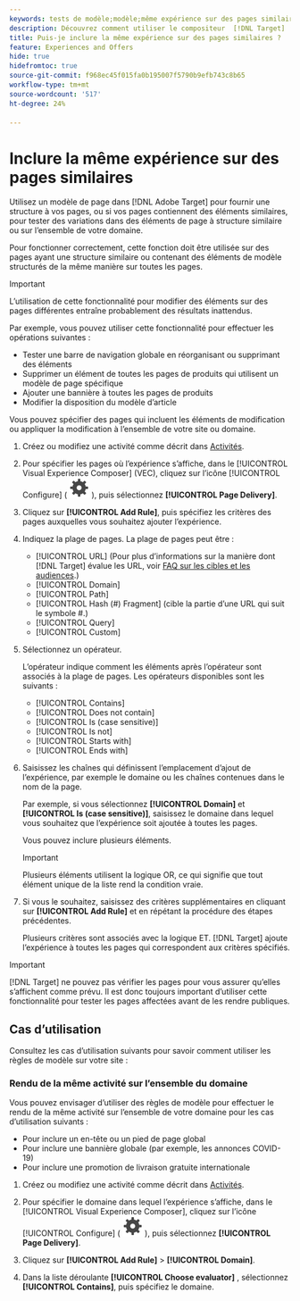 ```yaml
---
keywords: tests de modèle;modèle;même expérience sur des pages similaires;test de modèles
description: Découvrez comment utiliser le compositeur  [!DNL Target] ’expérience visuelle (VEC) d’Adobe pour inclure la même expérience sur plusieurs pages structurées de manière similaire ou contenant les mêmes éléments de modèle.
title: Puis-je inclure la même expérience sur des pages similaires ?
feature: Experiences and Offers
hide: true
hidefromtoc: true
source-git-commit: f968ec45f015fa0b195007f5790b9efb743c8b65
workflow-type: tm+mt
source-wordcount: '517'
ht-degree: 24%

---
```


# Inclure la même expérience sur des pages similaires

Utilisez un modèle de page dans [!DNL Adobe Target] pour fournir une structure à vos pages, ou si vos pages contiennent des éléments similaires, pour tester des variations dans des éléments de page à structure similaire ou sur l’ensemble de votre domaine.

Pour fonctionner correctement, cette fonction doit être utilisée sur des pages ayant une structure similaire ou contenant des éléments de modèle structurés de la même manière sur toutes les pages.

>[!IMPORTANT]
>
>L’utilisation de cette fonctionnalité pour modifier des éléments sur des pages différentes entraîne probablement des résultats inattendus.

Par exemple, vous pouvez utiliser cette fonctionnalité pour effectuer les opérations suivantes :

* Tester une barre de navigation globale en réorganisant ou supprimant des éléments
* Supprimer un élément de toutes les pages de produits qui utilisent un modèle de page spécifique
* Ajouter une bannière à toutes les pages de produits
* Modifier la disposition du modèle d’article

Vous pouvez spécifier des pages qui incluent les éléments de modification ou appliquer la modification à l’ensemble de votre site ou domaine.

1. Créez ou modifiez une activité comme décrit dans [Activités](/help/main/c-activities/activities.md#concept_D317A95A1AB54674BA7AB65C7985BA03).

1. Pour spécifier les pages où l’expérience s’affiche, dans le [!UICONTROL Visual Experience Composer] (VEC), cliquez sur l’icône [!UICONTROL Configure] ( ![icône Configurer](/help/main/assets/icons/Setting.svg) ), puis sélectionnez **[!UICONTROL Page Delivery]**.

1. Cliquez sur **[!UICONTROL Add Rule]**, puis spécifiez les critères des pages auxquelles vous souhaitez ajouter l’expérience.

1. Indiquez la plage de pages. La plage de pages peut être :

   * [!UICONTROL URL] (Pour plus d’informations sur la manière dont [!DNL Target] évalue les URL, voir [FAQ sur les cibles et les audiences](/help/main/c-target/c-troubleshooting-targets-and-audiences/troubleshooting-targets-and-audiences.md).)
   * [!UICONTROL Domain]
   * [!UICONTROL Path]
   * [!UICONTROL Hash (#) Fragment] (cible la partie d’une URL qui suit le symbole #.)
   * [!UICONTROL Query]
   * [!UICONTROL Custom]

1. Sélectionnez un opérateur.

   L’opérateur indique comment les éléments après l’opérateur sont associés à la plage de pages. Les opérateurs disponibles sont les suivants :

   * [!UICONTROL Contains]
   * [!UICONTROL Does not contain]
   * [!UICONTROL Is (case sensitive)]
   * [!UICONTROL Is not]
   * [!UICONTROL Starts with]
   * [!UICONTROL Ends with]

1. Saisissez les chaînes qui définissent l’emplacement d’ajout de l’expérience, par exemple le domaine ou les chaînes contenues dans le nom de la page.

   Par exemple, si vous sélectionnez **[!UICONTROL Domain]** et **[!UICONTROL Is (case sensitive)]**, saisissez le domaine dans lequel vous souhaitez que l’expérience soit ajoutée à toutes les pages.

   Vous pouvez inclure plusieurs éléments.

   >[!IMPORTANT]
   >
   >Plusieurs éléments utilisent la logique OR, ce qui signifie que tout élément unique de la liste rend la condition vraie.

1. Si vous le souhaitez, saisissez des critères supplémentaires en cliquant sur **[!UICONTROL Add Rule]** et en répétant la procédure des étapes précédentes.

   Plusieurs critères sont associés avec la logique ET. [!DNL Target] ajoute l’expérience à toutes les pages qui correspondent aux critères spécifiés.

>[!IMPORTANT]
>
> [!DNL Target] ne pouvez pas vérifier les pages pour vous assurer qu’elles s’affichent comme prévu. Il est donc toujours important d’utiliser cette fonctionnalité pour tester les pages affectées avant de les rendre publiques.

## Cas d’utilisation

Consultez les cas d’utilisation suivants pour savoir comment utiliser les règles de modèle sur votre site :

### Rendu de la même activité sur l’ensemble du domaine

Vous pouvez envisager d’utiliser des règles de modèle pour effectuer le rendu de la même activité sur l’ensemble de votre domaine pour les cas d’utilisation suivants :

* Pour inclure un en-tête ou un pied de page global
* Pour inclure une bannière globale (par exemple, les annonces COVID-19)
* Pour inclure une promotion de livraison gratuite internationale

1. Créez ou modifiez une activité comme décrit dans [Activités](/help/main/c-activities/activities.md#concept_D317A95A1AB54674BA7AB65C7985BA03).

1. Pour spécifier le domaine dans lequel l’expérience s’affiche, dans le [!UICONTROL Visual Experience Composer], cliquez sur l’icône [!UICONTROL Configure] ( ![icône Configurer](/help/main/assets/icons/Setting.svg) ), puis sélectionnez **[!UICONTROL Page Delivery]**.

1. Cliquez sur **[!UICONTROL Add Rule]** > **[!UICONTROL Domain]**.

1. Dans la liste déroulante **[!UICONTROL Choose evaluator]** , sélectionnez **[!UICONTROL Contains]**, puis spécifiez le domaine.
